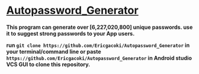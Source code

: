 # <u>Autopassword_Generator</u>
<b>This program can generate over [6,227,020,800] unique passwords. use it to suggest strong passwords to your App users.</b>

<b>run `git clone https://github.com/Ericgacoki/Autopassword_Generator` in your terminal/command line or paste `https://github.com/Ericgacoki/Autopassword_Generator` in Android studio VCS GUI to clone this repository.</b>
